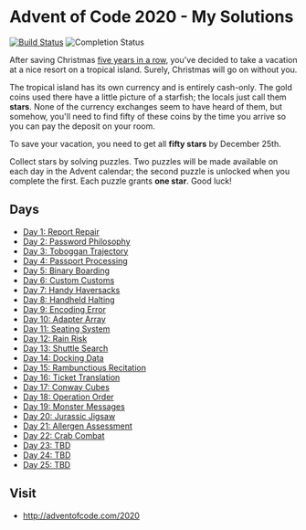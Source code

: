 # Advent of Code 2020 - My Solutions
[![Build Status](https://github.com/merrazquin/advent-of-code/workflows/build/badge.svg)](https://github.com/merrazquin/advent-of-code/actions)
![Completion Status](https://img.shields.io/endpoint?url=https://raw.githubusercontent.com/merrazquin/advent-of-code/main/year-2020/.github/badges/completion.json&label=stars+collected)

After saving Christmas [five years in a row](https://adventofcode.com/events), you've decided to take a vacation at a nice resort on a tropical island. Surely, Christmas will go on without you.

The tropical island has its own currency and is entirely cash-only. The gold coins used there have a little picture of a starfish; the locals just call them **stars**. None of the currency exchanges seem to have heard of them, but somehow, you'll need to find fifty of these coins by the time you arrive so you can pay the deposit on your room.

To save your vacation, you need to get all **fifty stars** by December 25th.

Collect stars by solving puzzles. Two puzzles will be made available on each day in the Advent calendar; the second puzzle is unlocked when you complete the first. Each puzzle grants **one star**. Good luck!

## Days

- [Day 1: Report Repair](day01/)
- [Day 2: Password Philosophy](day02/)
- [Day 3: Toboggan Trajectory](day03/)
- [Day 4: Passport Processing](day04/)
- [Day 5: Binary Boarding](day05/)
- [Day 6: Custom Customs](day06/)
- [Day 7: Handy Haversacks](day07/)
- [Day 8: Handheld Halting](day08/)
- [Day 9: Encoding Error](day09/)
- [Day 10: Adapter Array](day10/)
- [Day 11: Seating System](day11/)
- [Day 12: Rain Risk](day12/)
- [Day 13: Shuttle Search](day13/)
- [Day 14: Docking Data](day14/)
- [Day 15: Rambunctious Recitation](day15/)
- [Day 16: Ticket Translation](day16/)
- [Day 17: Conway Cubes](day17/)
- [Day 18: Operation Order](day18/)
- [Day 19: Monster Messages](day19/)
- [Day 20: Jurassic Jigsaw](day20/)
- [Day 21: Allergen Assessment](day21/)
- [Day 22: Crab Combat](day22/)
- [Day 23: TBD](day23/)
- [Day 24: TBD](day24/)
- [Day 25: TBD](day25/)

## Visit
- http://adventofcode.com/2020
